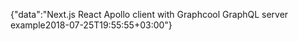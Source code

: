 {"data":"Next.js React Apollo client with Graphcool GraphQL server example2018-07-25T19:55:55+03:00"}
